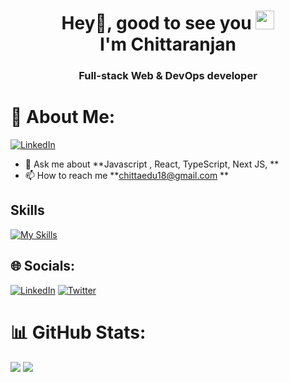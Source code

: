 <h1 align="center">Hey👋, good to see you <img src="https://emojis.slackmojis.com/emojis/images/1531849430/4246/blob-sunglasses.gif?1531849430" width="30"/><br />I'm Chittaranjan</h1>
<h3 align="center">Full-stack Web & DevOps developer </h3>



# 💫 About Me:

[![LinkedIn](https://img.shields.io/badge/LinkedIn-%230077B5.svg?logo=linkedin&logoColor=white)](https://www.linkedin.com/in/chittaranjan18) 
- 💬 Ask me about **Javascript , React, TypeScript, Next JS,  **
- 📫 How to reach me **chittaedu18@gmail.com **

<!-- 🚀I write Blog at **https://gyana.me/blog**
- 👍 My side projects are at **https://gyana.me/projects**
- 👍 Personal Portfolio page **https://gyana.me** -->
## Skills

[![My Skills](https://skillicons.dev/icons?i=js,py,typescript,react,nextjs,nodejs,nginx,html,css,bash)](https://skillicons.dev)

## 🌐 Socials:
[![LinkedIn](https://img.shields.io/badge/LinkedIn-%230077B5.svg?logo=linkedin&logoColor=white)](https://www.linkedin.com/in/chittaranjan18) [![Twitter](https://img.shields.io/badge/Twitter-%231DA1F2.svg?logo=Twitter&logoColor=white)](https://twitter.com/chittaedu18) 

# 📊 GitHub Stats:

![](https://github-readme-streak-stats.herokuapp.com/?user=chittaranjans&theme=dark&hide_border=true)
![](https://github-readme-stats.vercel.app/api/top-langs/?username=chittaranjans&theme=dark&hide_border=true&include_all_commits=true&count_private=true&layout=compact) 



  <!--## 💰 You can help me by Sponcering
  [![BuyMeACoffee](https://img.shields.io/badge/Buy%20Me%20a%20Coffee-ffdd00?style=for-the-badge&logo=buy-me-a-coffee&logoColor=black)](https://buymeacoffee.com/gyanaranjan) [![PayPal](https://img.shields.io/badge/PayPal-00457C?style=for-the-badge&logo=paypal&logoColor=white)](https://paypal.me/gyanar25) 

  
<!-- Proudly created by Gyana ( http://gyana.me ) -->
